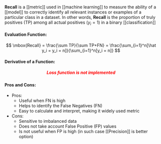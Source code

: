 **Recall** is a [[metric]] used in [[machine learning]] to measure the ability of a [[model]] to correctly identify all relevant instances or examples of a particular class in a dataset. In other words, **Recall** is the proportion of truly positives (TP) among all actual positives ($y_i = 1$) in a binary [[classification]]

#### Evaluation Function:
$$
\mbox{Recall} = \frac{\sum TP}{\sum TP+FN} = \frac{\sum_{i=1}^n[\hat y_i = y_i = n]}{\sum_{i=1}^n[y_i = n]}
$$

#### Derivative of a Function:
<h5 align='center' style='color:red'>Loss function is not implemented</h5>

#### Pros and Cons:

* Pros:
	* Useful when FN is high
	* Helps to identify the False Negatives (FN)
	* Easy to calculate and interpret, making it widely used metric
* Cons:
	* Sensitive to imbalanced data
	* Does not take account False Positive (FP) values
	* Is not useful when FP is high (in such case [[Precision]] is better option)